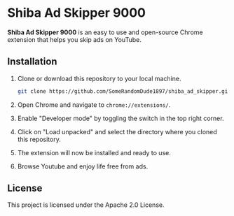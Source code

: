 
# Shiba Ad Skipper 9000

**Shiba Ad Skipper 9000** is an easy to use and open-source Chrome extension that helps you skip ads on YouTube.

## Installation

1. Clone or download this repository to your local machine.

   ```bash
   git clone https://github.com/SomeRandomDude1897/shiba_ad_skipper.git
   ```

2. Open Chrome and navigate to `chrome://extensions/`.

3. Enable "Developer mode" by toggling the switch in the top right corner.

4. Click on "Load unpacked" and select the directory where you cloned this repository.

5. The extension will now be installed and ready to use.

6. Browse Youtube and enjoy life free from ads.

## License

This project is licensed under the Apache 2.0 License.

